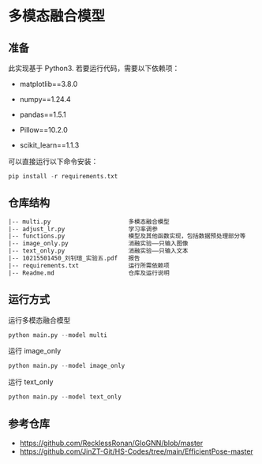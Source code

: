 # 多模态融合模型

## 准备

此实现基于 Python3. 若要运行代码，需要以下依赖项：

- matplotlib==3.8.0

- numpy==1.24.4

- pandas==1.5.1

- Pillow==10.2.0

- scikit_learn==1.1.3

可以直接运行以下命令安装：

```python
pip install -r requirements.txt
```

## 仓库结构

```txt
|-- multi.py                      多模态融合模型
|-- adjust_lr.py                  学习率调参
|-- functions.py                  模型及其他函数实现，包括数据预处理部分等
|-- image_only.py                 消融实验——只输入图像
|-- text_only.py                  消融实验——只输入文本
|-- 10215501450_刘钊瑄_实验五.pdf   报告
|-- requirements.txt              运行所需依赖项
|-- Readme.md                     仓库及运行说明
```

## 运行方式

运行多模态融合模型

```python
python main.py --model multi
```

运行 image_only

```python
python main.py --model image_only
```

运行 text_only

```python
python main.py --model text_only
```

## 参考仓库

- https://github.com/RecklessRonan/GloGNN/blob/master
- https://github.com/JinZT-Git/HS-Codes/tree/main/EfficientPose-master
